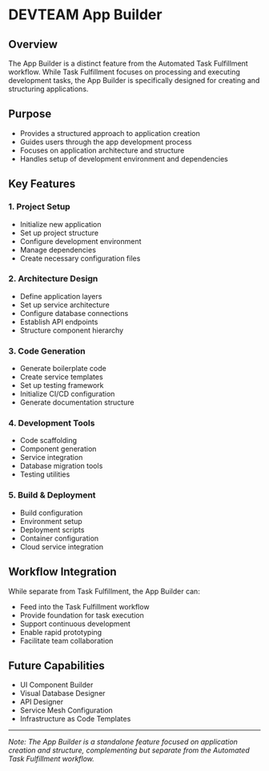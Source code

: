 # DEVTEAM App Builder

## Overview
The App Builder is a distinct feature from the Automated Task Fulfillment workflow. While Task Fulfillment focuses on processing and executing development tasks, the App Builder is specifically designed for creating and structuring applications.

## Purpose
- Provides a structured approach to application creation
- Guides users through the app development process
- Focuses on application architecture and structure
- Handles setup of development environment and dependencies

## Key Features

### 1. Project Setup
- Initialize new application
- Set up project structure
- Configure development environment
- Manage dependencies
- Create necessary configuration files

### 2. Architecture Design
- Define application layers
- Set up service architecture
- Configure database connections
- Establish API endpoints
- Structure component hierarchy

### 3. Code Generation
- Generate boilerplate code
- Create service templates
- Set up testing framework
- Initialize CI/CD configuration
- Generate documentation structure

### 4. Development Tools
- Code scaffolding
- Component generation
- Service integration
- Database migration tools
- Testing utilities

### 5. Build & Deployment
- Build configuration
- Environment setup
- Deployment scripts
- Container configuration
- Cloud service integration

## Workflow Integration
While separate from Task Fulfillment, the App Builder can:
- Feed into the Task Fulfillment workflow
- Provide foundation for task execution
- Support continuous development
- Enable rapid prototyping
- Facilitate team collaboration

## Future Capabilities
- UI Component Builder
- Visual Database Designer
- API Designer
- Service Mesh Configuration
- Infrastructure as Code Templates

---
*Note: The App Builder is a standalone feature focused on application creation and structure, complementing but separate from the Automated Task Fulfillment workflow.* 